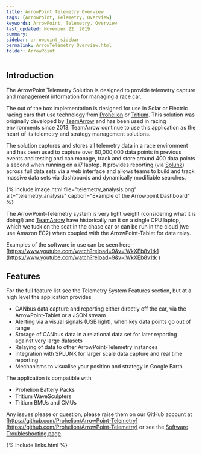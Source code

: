 ```yaml
---
title: ArrowPoint Telemetry Overview
tags: [ArrowPoint, Telemetry, Overview]
keywords: ArrowPoint, Telemetry, Overview
last_updated: November 22, 2019
summary:
sidebar: arrowpoint_sidebar
permalink: ArrowTelemetry_Overview.html
folder: ArrowPoint
---
```

## Introduction
The ArrowPoint Telemetry Solution is designed to provide telemetry capture and management information for managing a race car.

The out of the box implementation is designed for use in Solar or Electric racing cars that use technology from [Prohelion](http://www.prohelion.com/) or [Tritium](https://www.tritium.com.au/). This solution was originally developed by [TeamArrow](http://www.teamarrow.com.au/) and has been used in racing environments since 2013. TeamArrow continue to use this application as the heart of its telemetry and strategy management solutions.

The solution captures and stores all telemetry data in a race environment and has been used to capture over 60,000,000 data points in previous events and testing and can manage, track and store around 400 data points a second when running on a i7 laptop. It provides reporting (via [Splunk](https://www.splunk.com/)) across full data sets via a web interface and allows teams to build and track massive data sets via dashboards and dynamically modifiable searches.

{% include image.html file="telemetry_analysis.png" alt="telemetry_analysis" caption="Example of the Arrowpoint Dashboard" %}

The ArrowPoint-Telemetry system is very light weight (considering what it is doing!) and [TeamArrow](http://www.teamarrow.com.au/) have historically run it on a single CPU laptop, which we tuck on the seat in the chase car or can be run in the cloud (we use Amazon EC2) when coupled with the ArrowPoint-Tablet for data relay.

Examples of the software in use can be seen here - [https://www.youtube.com/watch?reload=9&v=lWkXEb8v1tk](https://www.youtube.com/watch?reload=9&v=lWkXEb8v1tk
)

## Features
For the full feature list see the Telemetry System Features section, but at a high level the application provides

* CANbus data capture and reporting either directly off the car, via the ArrowPoint-Tablet or a JSON stream
* Alerting via a visual signals (USB light), when key data points go out of range
* Storage of CANbus data in a relational data set for later reporting against very large datasets
* Relaying of data to other ArrowPoint-Telemetry instances
* Integration with SPLUNK for larger scale data capture and real time reporting
* Mechanisms to visualise your position and strategy in Google Earth

The application is compatible with

* Prohelion Battery Packs
* Tritium WaveSculpters
* Tritium BMUs and CMUs

Any issues please or question, please raise them on our GitHub account at [https://github.com/Prohelion/ArrowPoint-Telemetry](https://github.com/Prohelion/ArrowPoint-Telemetry) or see the [Software Troubleshooting page](Arrow_SoftwareTroubleshooting.html).

{% include links.html %}